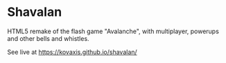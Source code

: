 # Shavalan

HTML5 remake of the flash game "Avalanche", with multiplayer, powerups and other bells and whistles.

See live at https://kovaxis.github.io/shavalan/
